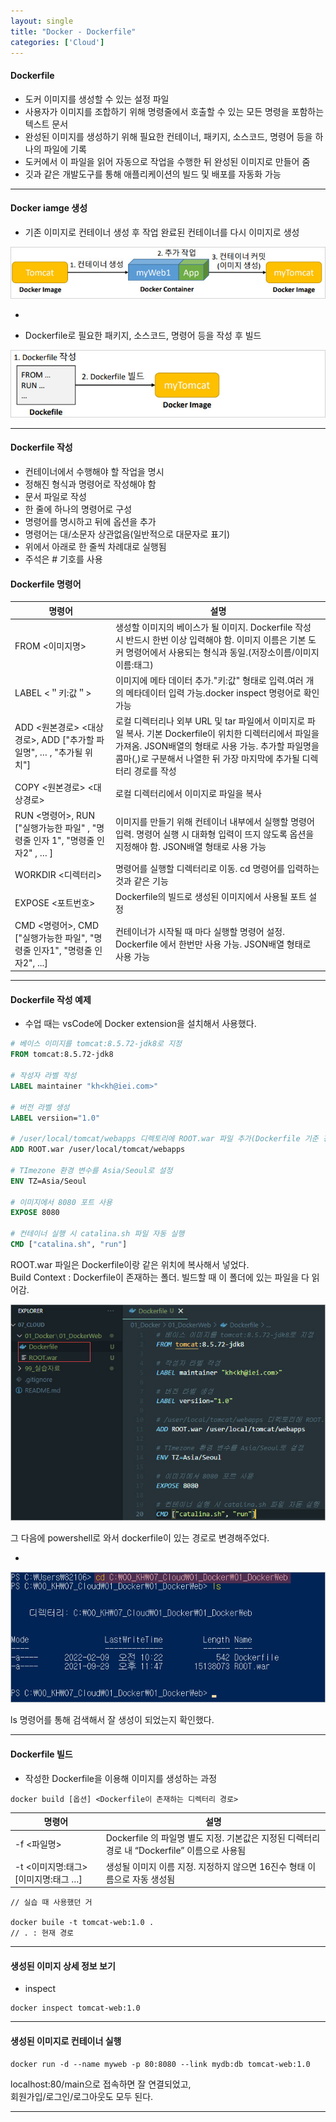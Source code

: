 ```yaml
---
layout: single
title: "Docker - Dockerfile"
categories: ['Cloud']
---
```


#### Dockerfile
* 도커 이미지를 생성할 수 있는 설정 파일
* 사용자가 이미지를 조합하기 위해 명령줄에서 호출할 수 있는 모든 명령을 포함하는 텍스트 문서
* 완성된 이미지를 생성하기 위해 필요한 컨테이너, 패키지, 소스코드, 명령어 등을 하나의 파일에 기록
* 도커에서 이 파일을 읽어 자동으로 작업을 수행한 뒤 완성된 이미지로 만들어 줌
* 깃과 같은 개발도구를 통해 애플리케이션의 빌드 및 배포를 자동화 가능
   
***

#### Docker iamge 생성
* 기존 이미지로 컨테이너 생성 후 작업 완료된 컨테이너를 다시 이미지로 생성
   
![Alt text](/assets/images/cloud/docker/docker42.jpg)  
   
-
   
* Dockerfile로 필요한 패키지, 소스코드, 명령어 등을 작성 후 빌드
   
![Alt text](/assets/images/cloud/docker/docker43.jpg)  
   
***

#### Dockerfile 작성
* 컨테이너에서 수행해야 할 작업을 명시
* 정해진 형식과 명령어로 작성해야 함
* 문서 파일로 작성
* 한 줄에 하나의 명령어로 구성
* 명령어를 명시하고 뒤에 옵션을 추가
* 명령어는 대/소문자 상관없음(일반적으로 대문자로 표기)
* 위에서 아래로 한 줄씩 차례대로 실행됨
* 주석은 # 기호를 사용
   
 #### Dockerfile 명령어
    
|명령어|설명|
|-----|--------|
|FROM <이미지명>|생성할 이미지의 베이스가 될 이미지. Dockerfile 작성 시 반드시 한번 이상 입력해야 함. 이미지 이름은 기본 도커 명령어에서 사용되는 형식과 동일.(저장소이름/이미지이름:태그)|
|LABEL <＂키:값＂>|이미지에 메타 데이터 추가."키:값" 형태로 입력.여러 개의 메타데이터 입력 가능.docker inspect 명령어로 확인 가능|
|ADD <원본경로> <대상경로>, ADD ["추가할 파일명", … , "추가될 위치"]|로컬 디렉터리나 외부 URL 및 tar 파일에서 이미지로 파일 복사. 기본 Dockerfile이 위치한 디렉터리에서 파일을 가져옴. JSON배열의 형태로 사용 가능. 추가할 파일명을 콤마(,)로 구분해서 나열한 뒤 가장 마지막에 추가될 디렉터리 경로를 작성|
|COPY <원본경로> <대상경로>|로컬 디렉터리에서 이미지로 파일을 복사|
|RUN <명령어>, RUN ["실행가능한 파일" , "명령줄 인자 1", "명령줄 인자2" , … ]|이미지를 만들기 위해 컨테이너 내부에서 실행할 명령어 입력. 명령어 실행 시 대화형 입력이 뜨지 않도록 옵션을 지정해야 함. JSON배열 형태로 사용 가능|
|WORKDIR <디렉터리>|명령어를 실행할 디렉터리로 이동. cd 명령어를 입력하는 것과 같은 기능|
|EXPOSE <포트번호>|Dockerfile의 빌드로 생성된 이미지에서 사용될 포트 설정|
|CMD <명령어>, CMD ["실행가능한 파일", "명령줄 인자1", "명령줄 인자2", ...]|컨테이너가 시작될 때 마다 실행할 명령어 설정. Dockerfile 에서 한번만 사용 가능. JSON배열 형태로 사용 가능|
   
***

#### Dockerfile 작성 예제
* 수업 때는 vsCode에 Docker extension을 설치해서 사용했다.
   
``` Dockerfile
# 베이스 이미지를 tomcat:8.5.72-jdk8로 지정
FROM tomcat:8.5.72-jdk8

# 작성자 라벨 작성
LABEL maintainer "kh<kh@iei.com>"

# 버전 라벨 생성
LABEL versiion="1.0"

# /user/local/tomcat/webapps 디렉토리에 ROOT.war 파일 추가(Dockerfile 기준 경로)
ADD ROOT.war /user/local/tomcat/webapps

# TImezone 환경 변수를 Asia/Seoul로 설정
ENV TZ=Asia/Seoul

# 이미지에서 8080 포트 사용
EXPOSE 8080

# 컨테이너 실행 시 catalina.sh 파일 자동 실행
CMD ["catalina.sh", "run"]
```   
   
ROOT.war 파일은 Dockerfile이랑 같은 위치에 복사해서 넣었다.   
Build Context : Dockerfile이 존재하는 폴더. 빌드할 때 이 폴더에 있는 파일을 다 읽어감.
   
![Alt text](/assets/images/cloud/docker/docker45.jpg)  
   
그 다음에 powershell로 와서 dockerfile이 있는 경로로 변경해주었다.   
   
-
   
![Alt text](/assets/images/cloud/docker/docker44.jpg)  
   
ls 명령어를 통해 검색해서 잘 생성이 되었는지 확인했다.
   
***

#### Dockerfile 빌드
* 작성한 Dockerfile을 이용해 이미지를 생성하는 과정
   
```
docker build [옵션] <Dockerfile이 존재하는 디렉터리 경로>
```   
    
|명령어|설명|
|-----|--------|
|-f <파일명>|Dockerfile 의 파일명 별도 지정. 기본값은 지정된 디렉터리 경로 내 “Dockerfile”  이름으로 사용됨|
|-t <이미지명:태그> [이미지명:태그 …]|생성될 이미지 이름 지정. 지정하지 않으면 16진수 형태 이름으로 자동 생성됨|
   
```
// 실습 때 사용했던 거

docker buile -t tomcat-web:1.0 .
// . : 현재 경로
```   
   
***

#### 생성된 이미지 상세 정보 보기
* inspect
   
```
docker inspect tomcat-web:1.0
```
   
***

#### 생성된 이미지로 컨테이너 실행
```
docker run -d --name myweb -p 80:8080 --link mydb:db tomcat-web:1.0
```   
   
localhost:80/main으로 접속하면 잘 연결되었고,   
회원가입/로그인/로그아웃도 모두 된다.   
   
***






